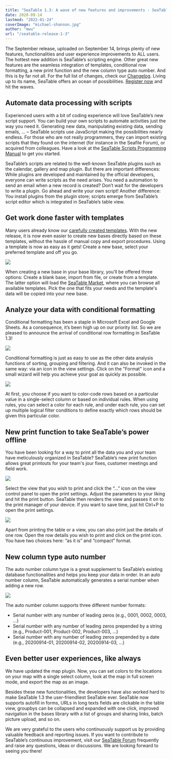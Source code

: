 ```yaml
---
title: "SeaTable 1.3: A wave of new features and improvements - SeaTable"
date: 2020-09-14
lastmod: "2022-01-24"
coverImage: "michael-shannon.jpg"
author: "mwu"
url: "/seatable-release-1-3"
---
```


The September release, uploaded on September 14, brings plenty of new features, functionalities and user experience improvements to ALL users. The hottest new addition is SeaTable’s scripting engine. Other great new features are the seamless integration of templates, conditional row formatting, a new print function and the new column type auto number. And this is by far not all. For the full list of changes, check our [Changelog](https://seatable.io/en/docs/changelog/version-1-3/). Living up to its name, SeaTable offers an ocean of possibilities. [Register now](https://seatable.io/en/registrierung/) and hit the waves.

## Automate data processing with scripts

Experienced users with a bit of coding experience will love SeaTable’s new script support. You can build your own scripts to automate activities just the way you need it. Generating new data, manipulating existing data, sending emails, … – SeaTable scripts use JavaScript making the possibilities nearly endless. For those who are not really programmers, they can import existing scripts that they found on the internet (for instance in the Seafile Forum), or acquired from colleagues. Have a look at the [SeaTable Scripts Programming Manual](https://seatable.github.io/seatable-scripts/) to get you started.

SeaTable’s scripts are related to the well-known SeaTable plugins such as the calendar, gallery and map plugin. But there are important differences: While plugins are developed and maintained by the official developers, everyone can write scripts as the need arises. You need a automation to send an email when a new record is created? Don’t wait for the developers to write a plugin. Go ahead and write your own script! Another difference: You install plugins from the plugin store; scripts emerge from SeaTable’s script editor which is integrated in SeaTable’s table view.

## Get work done faster with templates

Many users already know our [carefully created templates](https://seatable.io/en/docs/templates/). With the new release, it is now even easier to create new bases directly based on these templates, without the hassle of manual copy and export procedures. Using a template is now as easy as it gets! Create a new base, select your preferred template and off you go.

![](images/create-from-template.png)

When creating a new base in your base library, you’ll be offered three options: Create a blank base, import from file, or create from a template. The latter option will load the [SeaTable Market](https://market.seatable.io), where you can browse all available templates. Pick the one that fits your needs and the template's data will be copied into your new base.

## Analyze your data with conditional formatting

Conditional formatting has been a staple in Microsoft Excel and Google Sheets. As a consequence, it’s been high up on our priority list. So we are pleased to announce the arrival of conditional row formatting in SeaTable 1.3!

![](images/row-color-non-modal.png)

Conditional formatting is just as easy to use as the other data analysis functions of sorting, grouping and filtering. And it can also be invoked in the same way: via an icon in the view settings. Click on the "Format" icon and a small wizard will help you achieve your goal as quickly as possible.

![](images/row-color.png)

At first, you choose if you want to color-code rows based on a particular value in a single-select column or based on individual rules. When using rules, you can select a color for each rule, and under each rule, you can set up multiple logical filter conditions to define exactly which rows should be given this particular color.

## New print function to take SeaTable’s power offline

You have been looking for a way to print all the data you and your team have meticulously organized in SeaTable? SeaTable’s new print function allows great printouts for your team's jour fixes, customer meetings and field work.

![](images/print-settings.png)

Select the view that you wish to print and click the “…” icon on the view control panel to open the print settings. Adjust the parameters to your liking and hit the print button. SeaTable then renders the view and passes it on to the print manager of your device. If you want to save time, just hit Ctrl+P to open the print settings.

![](images/compact-row-detail.png)

Apart from printing the table or a view, you can also print just the details of one row. Open the row details you wish to print and click on the print icon. You have two choices here: “as it is” and “compact” format.

## New column type auto number

The auto number column type is a great supplement to SeaTable’s existing database functionalities and helps you keep your data in order. In an auto number column, SeaTable automatically generates a serial number when adding a new row.

![](images/auto-number.png)

The auto number column supports three different number formats:

- Serial number with any number of leading zeros (e.g., 0001, 0002, 0003, ...)
- Serial number with any number of leading zeros prepended by a string (e.g., Product-001, Product-002, Product-003, ...)
- Serial number with any number of leading zeros prepended by a date (e.g., 20200914-01, 20200914-02, 20200914-03, ...)

## Even better user experiences, like always

We have updated the map plugin. Now, you can set colors to the locations on your map with a single select column, look at the map in full screen mode, and export the map as an image.

Besides these new functionalities, the developers have also worked hard to make SeaTable 1.3 the user-friendliest SeaTable ever. SeaTable now supports autofill in forms, URLs in long texts fields are clickable in the table view, groupbys can be collapsed and expanded with one click, improved navigation in the bases library with a list of groups and sharing links, batch picture upload, and so on.

We are very grateful to the users who continuously support us by providing valuable feedback and reporting issues. If you want to contribute to SeaTable’s continuous improvement, visit our [SeaTable Forum](https://forum.seatable.io) frequently and raise any questions, ideas or discussions. We are looking forward to seeing you there!
